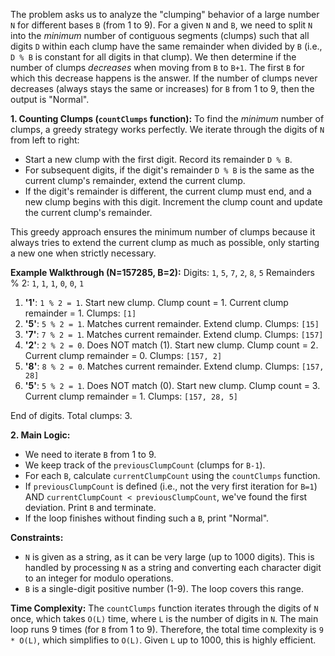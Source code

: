 The problem asks us to analyze the "clumping" behavior of a large number `N` for different bases `B` (from 1 to 9). For a given `N` and `B`, we need to split `N` into the *minimum* number of contiguous segments (clumps) such that all digits `D` within each clump have the same remainder when divided by `B` (i.e., `D % B` is constant for all digits in that clump). We then determine if the number of clumps *decreases* when moving from `B` to `B+1`. The first `B` for which this decrease happens is the answer. If the number of clumps never decreases (always stays the same or increases) for `B` from 1 to 9, then the output is "Normal".

**1. Counting Clumps (`countClumps` function):**
To find the *minimum* number of clumps, a greedy strategy works perfectly. We iterate through the digits of `N` from left to right:
* Start a new clump with the first digit. Record its remainder `D % B`.
* For subsequent digits, if the digit's remainder `D % B` is the same as the current clump's remainder, extend the current clump.
* If the digit's remainder is different, the current clump must end, and a new clump begins with this digit. Increment the clump count and update the current clump's remainder.

This greedy approach ensures the minimum number of clumps because it always tries to extend the current clump as much as possible, only starting a new one when strictly necessary.

**Example Walkthrough (N=157285, B=2):**
Digits: `1`, `5`, `7`, `2`, `8`, `5`
Remainders % 2: `1`, `1`, `1`, `0`, `0`, `1`

1. **'1'**: `1 % 2 = 1`. Start new clump. Clump count = 1. Current clump remainder = 1. Clumps: `[1]`
2. **'5'**: `5 % 2 = 1`. Matches current remainder. Extend clump. Clumps: `[15]`
3. **'7'**: `7 % 2 = 1`. Matches current remainder. Extend clump. Clumps: `[157]`
4. **'2'**: `2 % 2 = 0`. Does NOT match (1). Start new clump. Clump count = 2. Current clump remainder = 0. Clumps: `[157, 2]`
5. **'8'**: `8 % 2 = 0`. Matches current remainder. Extend clump. Clumps: `[157, 28]`
6. **'5'**: `5 % 2 = 1`. Does NOT match (0). Start new clump. Clump count = 3. Current clump remainder = 1. Clumps: `[157, 28, 5]`

End of digits. Total clumps: 3.

**2. Main Logic:**
* We need to iterate `B` from 1 to 9.
* We keep track of the `previousClumpCount` (clumps for `B-1`).
* For each `B`, calculate `currentClumpCount` using the `countClumps` function.
* If `previousClumpCount` is defined (i.e., not the very first iteration for `B=1`) AND `currentClumpCount < previousClumpCount`, we've found the first deviation. Print `B` and terminate.
* If the loop finishes without finding such a `B`, print "Normal".

**Constraints:**
* `N` is given as a string, as it can be very large (up to 1000 digits). This is handled by processing `N` as a string and converting each character digit to an integer for modulo operations.
* `B` is a single-digit positive number (1-9). The loop covers this range.

**Time Complexity:**
The `countClumps` function iterates through the digits of `N` once, which takes `O(L)` time, where `L` is the number of digits in `N`. The main loop runs 9 times (for `B` from 1 to 9). Therefore, the total time complexity is `9 * O(L)`, which simplifies to `O(L)`. Given `L` up to 1000, this is highly efficient.